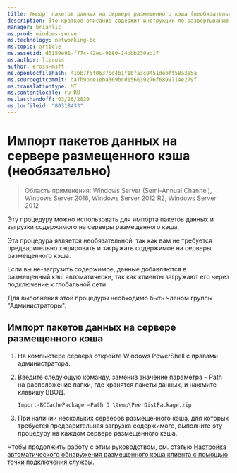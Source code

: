 ```yaml
---
title: Импорт пакетов данных на сервере размещенного кэша (необязательно)
description: Это краткое описание содержит инструкции по развертыванию BranchCache в режиме размещенного кэша на компьютерах под управлением Windows Server 2016 и Windows 10.
manager: brianlic
ms.prod: windows-server
ms.technology: networking-bc
ms.topic: article
ms.assetid: d6159e91-f77c-42ec-9180-14bbb230ad17
ms.author: lizross
author: eross-msft
ms.openlocfilehash: 41bb7f5f0637bd4b1f1bfa3c0451debff58a3e5a
ms.sourcegitcommit: da7b9bce1eba369bcd156639276f6899714e279f
ms.translationtype: MT
ms.contentlocale: ru-RU
ms.lasthandoff: 03/26/2020
ms.locfileid: "80318433"
---
```

# <a name="import-data-packages-on-the-hosted-cache-server-optional"></a>Импорт пакетов данных на сервере размещенного кэша \(необязательно\)

>Область применения: Windows Server (Semi-Annual Channel), Windows Server 2016, Windows Server 2012 R2, Windows Server 2012

Эту процедуру можно использовать для импорта пакетов данных и загрузки содержимого на серверы размещенного кэша.

Эта процедура является необязательной, так как вам не требуется предварительно хэшировать и загружать содержимое на серверы размещенного кэша.

Если вы не\-загрузить содержимое, данные добавляются в размещенный кэш автоматически, так как клиенты загружают его через подключение к глобальной сети.

Для выполнения этой процедуры необходимо быть членом группы "Администраторы".

## <a name="to-import-data-packages-on-the-hosted-cache-server"></a>Импорт пакетов данных на сервере размещенного кэша  

1. На компьютере сервера откройте Windows PowerShell с правами администратора.

2. Введите следующую команду, заменив значение параметра – Path на расположение папки, где хранятся пакеты данных, и нажмите клавишу ВВОД.

    ```  
    Import-BCCachePackage –Path D:\temp\PeerDistPackage.zip
    ```  

3. При наличии нескольких серверов размещенного кэша, для которых требуется предварительная загрузка содержимого, выполните эту процедуру на каждом сервере размещенного кэша.

Чтобы продолжить работу с этим руководством, см. статью [Настройка автоматического обнаружения размещенного кэша клиента с помощью точки подключения службы](10-Bc-Client-By-Scp.md).
